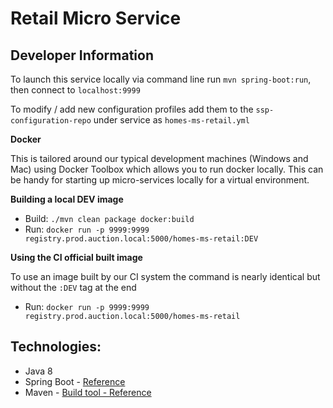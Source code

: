 Retail Micro Service
=========================


Developer Information
---

To launch this service locally via command line run `mvn spring-boot:run`, then connect to `localhost:9999`

To modify / add new configuration profiles add them to the `ssp-configuration-repo` under service as `homes-ms-retail.yml`


**Docker**

This is tailored around our typical development machines (Windows and Mac) using Docker Toolbox which allows you to run docker locally.  This can be handy for starting up micro-services locally for a virtual environment.


**Building a local DEV image**
- Build: `./mvn clean package docker:build`
- Run: `docker run -p 9999:9999 registry.prod.auction.local:5000/homes-ms-retail:DEV`

**Using the CI official built image**

To use an image built by our CI system the command is nearly identical but without the `:DEV` tag at the end

- Run: `docker run -p 9999:9999 registry.prod.auction.local:5000/homes-ms-retail`

Technologies:
----

  - Java 8
  - Spring Boot - [Reference](https://spring.io/guides/gs/spring-boot/)
  - Maven - [Build tool - Reference](http://maven.apache.org)
